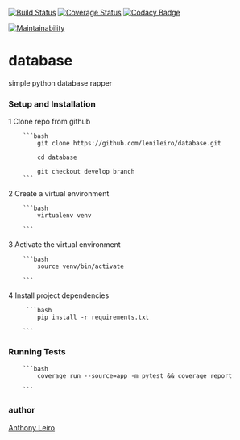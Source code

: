 [![Build Status](https://travis-ci.org/lenileiro/flask-postgresql.svg?branch=develop)](https://travis-ci.org/lenileiro/flask-postgresql)
[![Coverage Status](https://coveralls.io/repos/github/lenileiro/flask-postgresql/badge.svg?branch=develop)](https://coveralls.io/github/lenileiro/flask-postgresql?branch=develop)
[![Codacy Badge](https://api.codacy.com/project/badge/Grade/a2ba7d88ba0b45189d58fd361e33cea6)](https://www.codacy.com/app/lenileiro/flask-postgresql?utm_source=github.com&amp;utm_medium=referral&amp;utm_content=lenileiro/flask-postgresql&amp;utm_campaign=Badge_Grade)

[![Maintainability](https://api.codeclimate.com/v1/badges/f77c1865eb3d2b732e4f/maintainability)](https://codeclimate.com/github/lenileiro/flask-postgresql/maintainability)

# database
simple python database rapper

### Setup and Installation

1 Clone repo from github

        ```bash
            git clone https://github.com/lenileiro/database.git

            cd database

            git checkout develop branch
        ```

2 Create a virtual environment

        ```bash
            virtualenv venv

        ```
3 Activate the virtual environment

    
        ```bash
            source venv/bin/activate

        ```

4 Install project dependencies

         ```bash
            pip install -r requirements.txt

        ```


### Running Tests

        ```bash
            coverage run --source=app -m pytest && coverage report

        ```

### author

[Anthony Leiro](https://github.com/lenileiro)